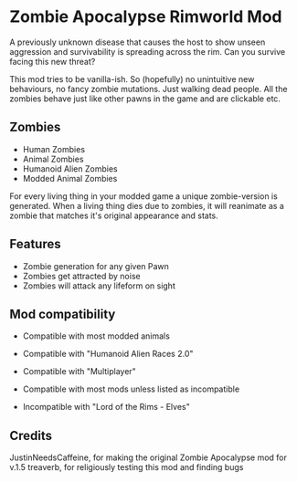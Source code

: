 # Zombie Apocalypse Rimworld Mod
A previously unknown disease that causes the host to show unseen aggression and survivability is spreading across the rim. Can you survive facing this new threat?

This mod tries to be vanilla-ish. So (hopefully) no unintuitive new behaviours, no fancy zombie mutations. Just walking dead people. All the zombies behave just like other pawns in the game and are clickable etc.

## Zombies
- Human Zombies
- Animal Zombies
- Humanoid Alien Zombies
- Modded Animal Zombies

For every living thing in your modded game a unique zombie-version is generated. When a living thing dies due to zombies, it will reanimate as a zombie that matches it's original appearance and stats.

## Features
- Zombie generation for any given Pawn
- Zombies get attracted by noise
- Zombies will attack any lifeform on sight

## Mod compatibility
- Compatible with most modded animals
- Compatible with "Humanoid Alien Races 2.0"
- Compatible with "Multiplayer"
- Compatible with most mods unless listed as incompatible

- Incompatible with "Lord of the Rims - Elves"

## Credits
JustinNeedsCaffeine, for making the original Zombie Apocalypse mod for v.1.5
treaverb, for religiously testing this mod and finding bugs
